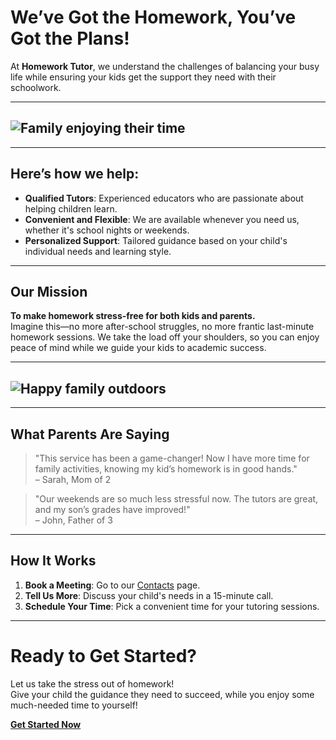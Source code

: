 # We’ve Got the Homework, You’ve Got the Plans!

At **Homework Tutor**, we understand the challenges of balancing your busy life while ensuring your kids get the support they need with their schoolwork.

---

## ![Family enjoying their time](https://github.com/user-attachments/assets/45f5a275-6e7b-4fc2-bec4-877c6e948645)

---

## Here’s how we help:

- **Qualified Tutors**: Experienced educators who are passionate about helping children learn.
- **Convenient and Flexible**: We are available whenever you need us, whether it's school nights or weekends.
- **Personalized Support**: Tailored guidance based on your child's individual needs and learning style.

---

## Our Mission

**To make homework stress-free for both kids and parents.**  
Imagine this—no more after-school struggles, no more frantic last-minute homework sessions. We take the load off your shoulders, so you can enjoy peace of mind while we guide your kids to academic success.

---

## ![Happy family outdoors](https://github.com/user-attachments/assets/87c52711-5a64-4400-b636-5752a66d8f8e)


---

## What Parents Are Saying

> "This service has been a game-changer! Now I have more time for family activities, knowing my kid’s homework is in good hands."  
> – Sarah, Mom of 2

> "Our weekends are so much less stressful now. The tutors are great, and my son’s grades have improved!"  
> – John, Father of 3

---

## How It Works

1. **Book a Meeting**: Go to our [Contacts](/nritutor/contacts) page.
2. **Tell Us More**: Discuss your child's needs in a 15-minute call.
3. **Schedule Your Time**: Pick a convenient time for your tutoring sessions.

---

# Ready to Get Started?

Let us take the stress out of homework!  
Give your child the guidance they need to succeed, while you enjoy some much-needed time to yourself!

[**Get Started Now**](/nritutor/contacts)

